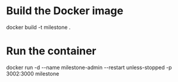 # Build the Docker image
docker build -t milestone .

# Run the container
docker run -d --name milestone-admin --restart unless-stopped -p 3002:3000 milestone
